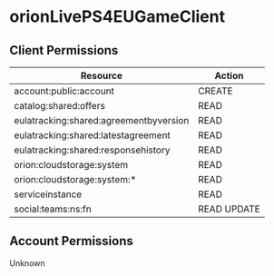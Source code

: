 # orionLivePS4EUGameClient


## Client Permissions
| Resource | Action |
| -------- | ------ |
| account:public:account | CREATE |
| catalog:shared:offers | READ |
| eulatracking:shared:agreementbyversion | READ |
| eulatracking:shared:latestagreement | READ |
| eulatracking:shared:responsehistory | READ |
| orion:cloudstorage:system | READ |
| orion:cloudstorage:system:* | READ |
| serviceinstance | READ |
| social:teams:ns:fn | READ UPDATE |

## Account Permissions
Unknown

